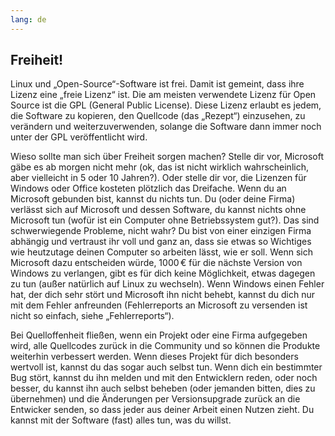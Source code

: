 ```yaml
---
lang: de
---
```





<h2>Freiheit!</h2>

Linux und „Open-Source“-Software ist frei. Damit ist gemeint, dass ihre Lizenz eine „freie Lizenz“ ist. Die am meisten verwendete Lizenz für Open Source ist die GPL (General Public License). Diese Lizenz erlaubt es jedem, die Software zu kopieren, den Quellcode (das „Rezept“) einzusehen, zu verändern und weiterzuverwenden, solange die Software dann immer noch unter der GPL veröffentlicht wird.

Wieso sollte man sich über Freiheit sorgen machen? Stelle dir vor, Microsoft gäbe es ab morgen nicht mehr (ok, das ist nicht wirklich wahrscheinlich, aber vielleicht in 5 oder 10 Jahren?). Oder stelle dir vor, die Lizenzen für Windows oder Office kosteten plötzlich das Dreifache. Wenn du an Microsoft gebunden bist, kannst du nichts tun. Du (oder deine Firma) verlässt sich auf Microsoft und dessen Software, du kannst nichts ohne Microsoft tun (wofür ist ein Computer ohne Betriebssystem gut?). Das sind schwerwiegende Probleme, nicht wahr? Du bist von einer einzigen Firma abhängig und vertraust ihr voll und ganz an, dass sie etwas so Wichtiges wie heutzutage deinen Computer so arbeiten lässt, wie er soll. Wenn sich Microsoft dazu entscheiden würde, 1000&#x202f;€ für die nächste Version von Windows zu verlangen, gibt es für dich keine Möglichkeit, etwas dagegen zu tun (außer natürlich auf Linux zu wechseln). Wenn Windows einen Fehler hat, der dich sehr stört und Microsoft ihn nicht behebt, kannst du dich nur mit dem Fehler anfreunden (Fehlerreports an Microsoft zu versenden ist nicht so einfach, siehe „Fehlerreports“).

Bei Quelloffenheit fließen, wenn ein Projekt oder eine Firma aufgegeben wird, alle Quellcodes zurück in die Community und so können die Produkte weiterhin verbessert werden. Wenn dieses Projekt für dich besonders wertvoll ist, kannst du das sogar auch selbst tun. Wenn dich ein bestimmter Bug stört, kannst du ihn melden und mit den Entwicklern reden, oder noch besser, du kannst ihn auch selbst beheben (oder jemanden bitten, dies zu übernehmen) und die Änderungen per Versionsupgrade zurück an die Entwicker senden, so dass jeder aus deiner Arbeit einen Nutzen zieht. Du kannst mit der Software (fast) alles tun, was du willst.




